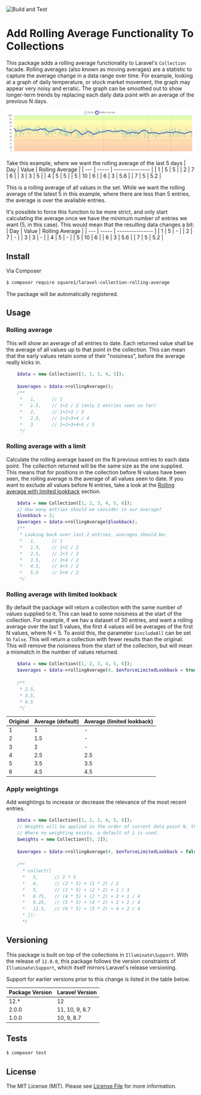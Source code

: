 ![Build and Test](https://github.com/square1-io/laravel-collection-rolling-average/actions/workflows/laravel.yml/badge.svg)

# Add Rolling Average Functionality To Collections

This package adds a rolling average functionality to Laravel's `Collection` facade. Rolling averages (also known as moving averages) are a statistic to capture the average change in a data range over time. For example, looking at a graph of daily temperature, or stock market movement, the graph may appear very noisy and erratic. The graph can be smoothed out to show longer-term trends by replacing each daily data point with an average of the previous N days.

![Rolling Average graph](https://github.com/square1-io/laravel-collection-rolling-average/blob/main/average-graph.png?raw=true)

Take this example, where we want the rolling average of the last 5 days
| Day | Value | Rolling Average |
| --- | ----- | --------------- |
| 1 | 5 | 5 |
| 2 | 7 | 6 |
| 3 | 3 | 5 |
| 4 | 5 | 5 |
| 5 | 10 | 6 |
| 6 | 3 | 5.6 |
| 7 | 5 | 5.2 |

This is a rolling average of all values in the set. While we want the rolling average of the latest 5 in this example, where there are less than 5 entries, the average is over the available entries.

It's possible to force this function to be more strict, and only start calculating the average once we have the minimum number of entries we want (5, in this case). This would mean that the resulting data changes a bit:
| Day | Value | Rolling Average |
| --- | ----- | --------------- |
| 1 | 5 | - |
| 2 | 7 | - |
| 3 | 3 | - |
| 4 | 5 | - |
| 5 | 10 | 6 |
| 6 | 3 | 5.6 |
| 7 | 5 | 5.2 |



## Install

Via Composer

``` bash
$ composer require square1/laravel-collection-rolling-average
```

The package will be automatically registered.


## Usage

### Rolling average
This will show an average of all entries to date. Each returned value shall be the average of all values up to that point in the collection. This can mean that the early values retain some of their "noisiness", before the average really kicks in.

```php
    $data = new Collection([1, 2, 3, 4, 5]);

    $averages = $data->rollingAverage();
    /**
     *   1,      // 1
     *   1.5,    // 1+2 / 2 (only 2 entries seen so far)
     *   2,      // 1+2+3 / 3
     *   2.5,    // 1+2+3+4 / 4
     *   3       // 1+2+3+4+5 / 5
     */
```


### Rolling average with a limit
Calculate the rolling average based on the N previous entries to each data point.
The collection returned will be the same size as the one supplied. This means that for positions in the collection before N values have been seen, the rolling average is the average of all values seen to date. If you want to exclude all values before N entries, take a look at the [Rolling average with limited lookback](#rolling-average-with-limited-lookback) section.

```php
    $data = new Collection([1, 2, 3, 4, 5, 6]);
    // How many entries should we consider in our average?
    $lookback = 2;
    $averages = $data->rollingAverage($lookback);
    /**
     * Looking back over last 2 entries, averages should be:
     *   1,      // 1
     *   1.5,    // 1+2 / 2
     *   2.5,    // 2+3 / 2
     *   3.5,    // 3+4 / 2
     *   4.5,    // 4+5 / 2
     *   5.5     // 5+6 / 2
     */
```

### Rolling average with limited lookback
By default the package will return a collection with the same number of values supplied to it. This can lead to some noisiness at the start of the collection. For example, if we hav a dataset of 30 entries, and want a rolling average over the last 5 values, the first 4 values will be averages of the first N values, where N < 5. To avoid this, the parameter `$includeAll` can be set to `false`. This will return a collection with fewer results than the original. This will remove the noisiness from the start of the collection, but will mean a mismatch in the number of values returned.

``` php
    $data = new Collection([1, 2, 3, 4, 5, 6]);
    $averages = $data->rollingAverage(4, $enforceLimitedLookback = true);

    /**
     * 2.5,
     * 3.5,
     * 4.5
     */
```

| Original | Average (default) | Average (limited lookback) |
| -------- | ------------------ | ------------------------- |
| 1 | 1 | - |
| 2 | 1.5 | - |
| 3 | 2 | - |
| 4 | 2.5 | 2.5 |
| 5 | 3.5 | 3.5 |
| 6 | 4.5 | 4.5 |



### Apply weightings
Add weightings to increase or decrease the relevance of the most recent entries.

``` php
    $data = new Collection([1, 2, 2, 4, 5, 6]);
    // Weights will be applied in the order of current data point N, then N-1, and so on.
    // Where no weighting exists, a default of 1 is used.
    $weights = new Collection([5, 2]);

    $averages = $data->rollingAverage(4, $enforceLimitedLookback = false, $weights);

    /**
      * collect([
      *   5,      // 1 * 5
      *   6,      // (2 * 5) + (1 * 2) / 2
      *   5,      // (2 * 5) + (2 * 2) + 1 / 3
      *   6.75,   // (4 * 5) + (2 * 2) + 2 + 1 / 4
      *   9.25,   // (5 * 5) + (4 * 2) + 2 + 2 / 4
      *   11.5,   // (6 * 5) + (5 * 2) + 4 + 2 / 4
      * ]);
      */
```

## Versioning
This package is built on top of the collections in `Illuminate\Support`. With the release of `12.0.0`, this package follows the version constraints of `Illuminate\Support`, which itself mirrors Laravel's release versioning.

Support for earlier versions prior to this change is listed in the table below.

| Package Version | Laravel Version |
|-----------------|-----------------|
| 12.* | 12 |
| 2.0.0 | 11, 10, 9, 8.7 |
| 1.0.0 | 10, 9, 8.7 |


## Tests
```bash
$ composer test
```

## License

The MIT License (MIT). Please see [License File](License.md) for more information.
